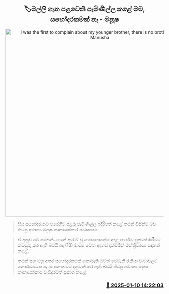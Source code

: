 <p align='center'><b><h2 align='center' title='I was the first to complain about my younger brother, there is no brotherhood - Manusha'>🏷මල්ලි ගැන පළවෙනි පැමිණිල්ල කළේ මම, සහෝදරකමක් නෑ - මනූෂ</h2></b></p>
<p align='center'><img src='https://helakuru.sgp1.cdn.digitaloceanspaces.com/esana/images/lib/manusha-nanayakkara-media.jpg' width='600' alt='I was the first to complain about my younger brother, there is no brotherhood - Manusha'></p>

> සිය සහෝදරයාට එරෙහිව පළමු පැමිණිල්ල ඉදිරිපත් කළේ තමන් විසින්ම බව හිටපු අමාත්‍ය මනූෂ නානායක්කාර පවසනවා.

> ඒ අනුව මේ සම්බන්ධයෙන් ආරංචි වූ මොහොතේම අදාළ පාර්ශව දැනුවත් කිරීමට කටයුතු කර ඇති බවයි අද (10) මාධ්‍ය වෙත අදහස් දක්වමින් මන්ත්‍රීවරයා සඳහන් කළේ.

> තමන් සහ ඔහු අතර සහෝදරකමක් නොමැති බවත් මෙවැනි රැකියා වංචාවලට නොරැවටෙන ලෙස ජනතාවට දැනුවත් කර ඇති බවයි හිටපු අමාත්‍ය මනූෂ නානායක්කාර වැඩිදුරටත් ප්‍රකාශ කළේ. 



<h3 align='right'><a href='https://www.helakuru.lk/esana/p/106502/'>📅 2025-01-10 14:22:03</a></h3>
